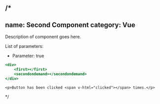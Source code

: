 /*
---
name: Second Component
category: Vue
---

Description of component goes here.

List of parameters:
- Parameter: true

```second.html
<div>
    <first></first>
    <secondondemand></secondondemand>
</div>
```

```vue
<p>Button has been clicked <span v-html="clicked"></span> times.</p>
```
*/